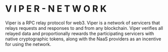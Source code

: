 
# V I P E R  -  N E T W O R K


Viper is a RPC relay protocol for web3.
Viper is a network of servicers that relays requests and responses to and from any blockchain.
Viper verifies all relayed data and proportionally rewards the participating servicers with native cryptographic tokens, along with the NaaS providers as an incentive for using the network.